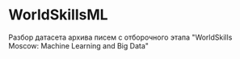 # WorldSkillsML
Разбор датасета архива писем с отборочного этапа "WorldSkills Moscow:  Machine Learning and Big Data"
